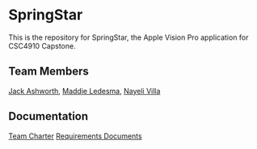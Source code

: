 # SpringStar
This is the repository for SpringStar, the Apple Vision Pro application for CSC4910 Capstone. 
## Team Members
[Jack Ashworth](https://github.com/jashworth5), [Maddie Ledesma](https://github.com/Maddie-Ledesma), [Nayeli Villa](https://github.com/nayeliMC26)
## Documentation
[Team Charter](https://docs.google.com/document/d/17RXseEjljZRAriehd5fjK4ju5CE7zJero_gJ3bUrExI/edit?usp=sharing)
[Requirements Documents](https://docs.google.com/document/d/1uEVqHaJ5FRD_foPfneRRSufuUgzMKfEhM2bbXWMyP1E/edit?usp=sharing)


